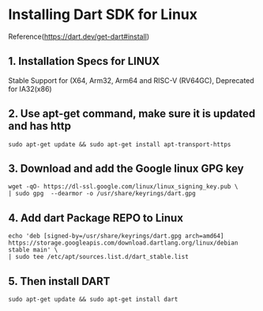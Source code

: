 # Installing Dart SDK for Linux

Reference(<https://dart.dev/get-dart#install>)

## 1. Installation Specs for LINUX

Stable Support for (X64, Arm32, Arm64 and RISC-V (RV64GC),
Deprecated for IA32(x86)

## 2. Use apt-get command, make sure it is updated and has http

    sudo apt-get update && sudo apt-get install apt-transport-https

## 3. Download and add the Google linux GPG key

    wget -qO- https://dl-ssl.google.com/linux/linux_signing_key.pub \
    | sudo gpg  --dearmor -o /usr/share/keyrings/dart.gpg

## 4. Add dart Package REPO to Linux

    echo 'deb [signed-by=/usr/share/keyrings/dart.gpg arch=amd64] https://storage.googleapis.com/download.dartlang.org/linux/debian stable main' \
    | sudo tee /etc/apt/sources.list.d/dart_stable.list

## 5. Then install DART

    sudo apt-get update && sudo apt-get install dart
